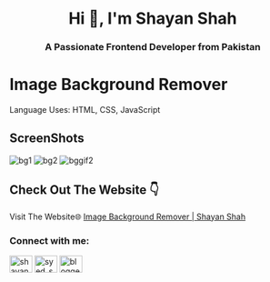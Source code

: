 <h1 align="center">Hi 👋, I'm Shayan Shah</h1>
<h3 align="center">A Passionate Frontend Developer from Pakistan</h3>


# Image Background Remover 
Language Uses: HTML, CSS, JavaScript
## ScreenShots
![bg1](https://github.com/user-attachments/assets/ec8c4c68-a8e1-4075-8232-9e927cbaeca2)
![bg2](https://github.com/user-attachments/assets/534667a0-f379-488f-83cf-96ddeeef4c83)
![bggif2](https://github.com/user-attachments/assets/27256fb2-6c04-4ae7-afb8-d454455dd2a4)






## Check Out The Website 👇

Visit The Website🌐 [ Image Background Remover | Shayan Shah ](#)

<h3 align="left">Connect with me:</h3>
<p align="left">
<a href="https://linkedin.com/in/shayan-shah-b31439296" target="blank"><img align="center" src="https://raw.githubusercontent.com/rahuldkjain/github-profile-readme-generator/master/src/images/icons/Social/linked-in-alt.svg" alt="shayan-shah-b31439296" height="30" width="40" /></a>
<a href="https://instagram.com/syed_shanie" target="blank"><img align="center" src="https://raw.githubusercontent.com/rahuldkjain/github-profile-readme-generator/master/src/images/icons/Social/instagram.svg" alt="syed_shanie" height="30" width="40" /></a>
<a href="https://www.youtube.com/@shayanshahdev" target="blank"><img align="center" src="https://raw.githubusercontent.com/rahuldkjain/github-profile-readme-generator/master/src/images/icons/Social/youtube.svg" alt="bloggeravenue2691" height="30" width="40" /></a>
</p>
